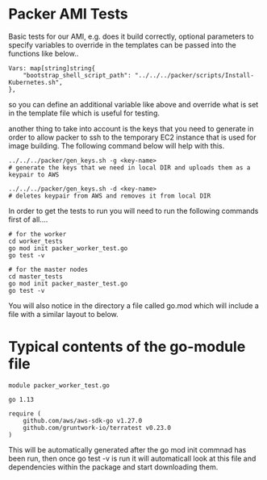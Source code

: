 # Packer AMI Tests

Basic tests for our AMI, e.g. does it build correctly, optional parameters to specify variables to override in the templates can be passed into the functions like below..

```
Vars: map[string]string{
	"bootstrap_shell_script_path": "../../../packer/scripts/Install-Kubernetes.sh",
},
```
so you can define an additional variable like above and override what is set in the template file which is useful for testing. 

another thing to take into account is the keys that you need to generate in order to allow packer to ssh to the temporary EC2 instance that is used for image building. The following command below will help with this.

```
../../../packer/gen_keys.sh -g <key-name>
# generate the keys that we need in local DIR and uploads them as a keypair to AWS

../../../packer/gen_keys.sh -d <key-name>
# deletes keypair from AWS and removes it from local DIR
```

In order to get the tests to run you will need to run the following commands first of all.... 

```
# for the worker 
cd worker_tests
go mod init packer_worker_test.go
go test -v

# for the master nodes
cd master_tests
go mod init packer_master_test.go
go test -v
```

You will also notice in the directory a file called go.mod which will include a file with a similar layout to below.

# Typical contents of the go-module file

```
module packer_worker_test.go

go 1.13

require (
	github.com/aws/aws-sdk-go v1.27.0
	github.com/gruntwork-io/terratest v0.23.0
)
```

This will be automatically generated after the go mod init commnad has been run, then once go test -v is run it will automaticall look at this file and dependencies within the package and start downloading them.